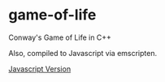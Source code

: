 # game-of-life

Conway's Game of Life in C++

Also, compiled to Javascript via emscripten.

[Javascript Version](https://justfielding.github.io/game-of-life)